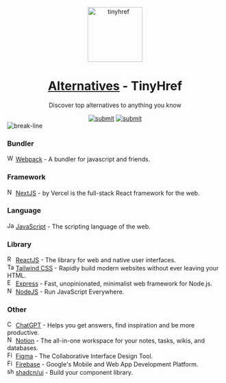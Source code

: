 <div align="center"><a target="_blank" href="https://tinyhref.com"><img src="https://i.imgur.com/cY13Vvb.png" height="128" alt="tinyhref"/></a></div>
<h1 align="center"><a target="_blank" href="https://tinyhref.com/alternatives">Alternatives</a> - TinyHref</h1>
<p align="center">Discover top alternatives to anything you know</p>

<div align="center"><a target="_blank" href="https://tinyhref.com/submit"><img src="https://img.shields.io/badge/Submit-c32769.svg?style=flat" alt="submit"/></a>
<a target="_blank" href="https://x.com/intent/follow?screen_name=tinyhref"><img src="https://img.shields.io/twitter/follow/tinyhref" alt="submit"/></a></div>

<img src="https://i.imgur.com/waxVImv.png" alt="break-line"/>

<h3>Bundler</h3>

<div><img width="16" src="https://esm.sh/public-cdn@1.1.95383-1757243933288/webpack-logo.png" alt="Webpack"/> <a target="_blank" href="https://tinyhref.com/alternatives/webpack">Webpack</a> - A bundler for javascript and friends.</div>
<h3>Framework</h3>

<div><img width="16" src="https://i.imgur.com/cAeBStc.png" alt="NextJS"/> <a target="_blank" href="https://tinyhref.com/alternatives/nextjs">NextJS</a> - by Vercel is the full-stack React framework for the web.</div>
<h3>Language</h3>

<div><img width="16" src="https://esm.sh/link-cdn-free-hn@1.1.26243-1757308495914/javascript-logo.png" alt="JavaScript"/> <a target="_blank" href="https://tinyhref.com/alternatives/javascript">JavaScript</a> - The scripting language of the web.</div>
<h3>Library</h3>

<div><img width="16" src="https://esm.sh/file-public-cdn-hcm@1.1.68955-1757171948700/logo-react.png" alt="ReactJS"/> <a target="_blank" href="https://tinyhref.com/alternatives/react">ReactJS</a> - The library for web and native user interfaces.</div>
<div><img width="16" src="https://esm.sh/file-cdn-free-dn@1.1.79278-1757244900260/tailwind-logo.png" alt="Tailwind CSS"/> <a target="_blank" href="https://tinyhref.com/alternatives/tailwind">Tailwind CSS</a> - Rapidly build modern websites without ever leaving your HTML.</div>
<div><img width="16" src="https://esm.sh/link-public-cdn-vn@1.1.77156-1757379423551/express-logo.png" alt="Express"/> <a target="_blank" href="https://tinyhref.com/alternatives/express">Express</a> - Fast, unopinionated, minimalist web framework for Node.js.</div>
<div><img width="16" src="https://esm.sh/public-cdn-dn@1.1.29718-1757427837670/nodejs-logo.png" alt="NodeJS"/> <a target="_blank" href="https://tinyhref.com/alternatives/nodejs">NodeJS</a> - Run JavaScript Everywhere.</div>
<h3>Other</h3>

<div><img width="16" src="https://i.imgur.com/vKddPK2.png" alt="ChatGPT"/> <a target="_blank" href="https://tinyhref.com/alternatives/chatgpt">ChatGPT</a> - Helps you get answers, find inspiration and be more productive.</div>
<div><img width="16" src="https://i.imgur.com/u8dRWfg.png" alt="Notion"/> <a target="_blank" href="https://tinyhref.com/alternatives/notion">Notion</a> - The all-in-one workspace for your notes, tasks, wikis, and databases.</div>
<div><img width="16" src="https://i.imgur.com/25mnkzJ.png" alt="Figma"/> <a target="_blank" href="https://tinyhref.com/alternatives/figma">Figma</a> - The Collaborative Interface Design Tool.</div>
<div><img width="16" src="https://i.imgur.com/Bq0Oya2.png" alt="Firebase"/> <a target="_blank" href="https://tinyhref.com/alternatives/firebase">Firebase</a> - Google&#x27;s Mobile and Web App Development Platform.</div>
<div><img width="16" src="https://i.imgur.com/zuIe6gd.png" alt="shadcn/ui"/> <a target="_blank" href="https://tinyhref.com/alternatives/shadcn-ui">shadcn/ui</a> - Build your component library.</div>
